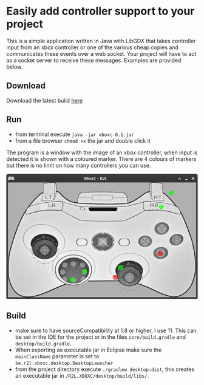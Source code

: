 # Easily add controller support to your project

This is a simple application written in Java with LibGDX that takes controller input from an xbox controller or one of the various cheap copies and communicates these events over a web socket. Your project will have to act as a socket server to receive these messages. Examples are provided below.

## Download

Download the latest build [here](readmeResources/xboxc-0.1.jar)

## Run
- from terminal execute `java -jar xboxc-0.1.jar`
- from a file browser `chmod +x` the jar and double click it

The program is a window with the image of an xbox controller, when input is detected it is shown with a coloured marker. There are 4 colours of markers but there is no limit on how many controllers you can use.

![xboxc working](./readmeResources/xboxc-window-working.png)

## Build
- make sure to have sourceCompatibility at 1.8 or higher, I use 11. This can be set in the IDE for the project or in the files `core/build.gradle` and `desktop/build.gradle`.
- When exporting as executable jar in Eclipse make sure the `mainClassName` parameter is set to `be.r2l.xboxc.desktop.DesktopLauncher`
- from the project directory execute `./gradlew desktop:dist`, this creates an executable jar in `/R2L.XBOXC/desktop/build/libs/`.